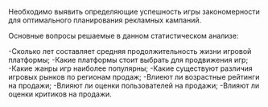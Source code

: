 Необходимо выявить определяющие успешность игры закономерности для оптимального планирования рекламных кампаний.

Основные вопросы решаемые в данном статистическом анализе:

-Сколько лет составляет средняя продолжительность жизни игровой платформы;
-Какие платформы стоит выбрать для продвижения игр;
-Какие жанры игр наиболее популярны;
-Какие существуют различия игровых рынков по регионам продаж;
-Влиеют ли возрастные рейтинги на продажи;
-Влияют ли оценки пользователей на продажи;
-Влияют ли оценки критиков на продажи.
